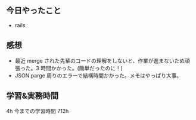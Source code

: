 ## 今日やったこと

- rails

## 感想

- 最近 merge された先輩のコードの理解をしないと、作業が進まないため頑張った。3 時間かかった。(簡単だったのに！)
- JSON.parge 周りのエラーで結構時間かかった。メモはやっぱり大事。

## 学習&実務時間

4h
今までの学習時間 712h
